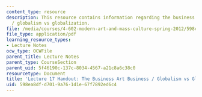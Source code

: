 ```yaml
---
content_type: resource
description: This resource contains information regarding the business art business
  / globalism vs globalization.
file: /media/courses/4-602-modern-art-and-mass-culture-spring-2012/598ea8dfd7019a761d1e67f7892ed6c4_MIT4_602S12_lec17.pdf
file_type: application/pdf
learning_resource_types:
- Lecture Notes
ocw_type: OCWFile
parent_title: Lecture Notes
parent_type: CourseSection
parent_uid: 5f46190c-137c-8034-4567-a21c8a6c38c0
resourcetype: Document
title: 'Lecture 17 Handout: The Business Art Business / Globalism vs Globalization'
uid: 598ea8df-d701-9a76-1d1e-67f7892ed6c4
---
```

